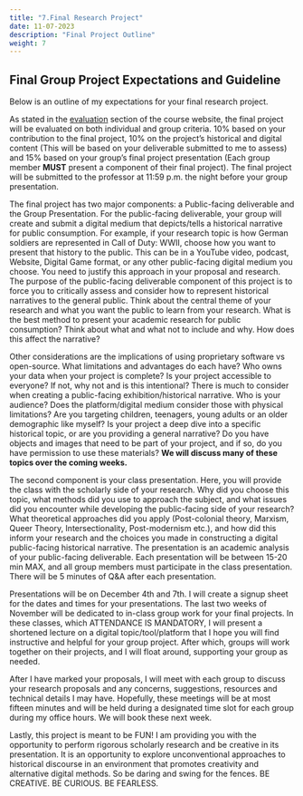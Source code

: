 ```yaml
---
title: "7.Final Research Project"
date: 11-07-2023
description: "Final Project Outline"
weight: 7
---
```


## Final Group Project Expectations and Guideline

Below is an outline of my expectations for your final research project. 

As stated in the [evaluation](<[4. Evaluation – HIST3812a](https://digitalbyzantine.netlify.app/docs/4-evaluation/#5-final-project)>) section of the course website, the final project will be evaluated on both individual and group criteria. 10% based on your contribution to the final project, 10% on the project’s historical and digital content (This will be based on your deliverable submitted to me to assess) and 15% based on your group’s final project presentation (Each group member **MUST** present a component of their final project). The final project will be submitted to the professor at 11:59 p.m. the night before your group presentation.

The final project has two major components: a Public-facing deliverable and the Group Presentation. For the public-facing deliverable, your group will create and submit a digital medium that depicts/tells a historical narrative for public consumption. For example, if your research topic is how German soldiers are represented in Call of Duty: WWII, choose how you want to present that history to the public. This can be in a YouTube video, podcast, Website, Digital Game format, or any other public-facing digital medium you choose. You need to justify this approach in your proposal and research. The purpose of the public-facing deliverable component of this project is to force you to critically assess and consider how to represent historical narratives to the general public. Think about the central theme of your research and what you want the public to learn from your research. What is the best method to present your academic research for public consumption? Think about what and what not to include and why. How does this affect the narrative?

Other considerations are the implications of using proprietary software vs open-source. What limitations and advantages do each have? Who owns your data when your project is complete? Is your project accessible to everyone? If not, why not and is this intentional? There is much to consider when creating a public-facing exhibition/historical narrative. Who is your audience? Does the platform/digital medium consider those with physical limitations? Are you targeting children, teenagers, young adults or an older demographic like myself? Is your project a deep dive into a specific historical topic, or are you providing a general narrative? Do you have objects and images that need to be part of your project, and if so, do you have permission to use these materials? **We will discuss many of these topics over the coming weeks.**

The second component is your class presentation. Here, you will provide the class with the scholarly side of your research. Why did you choose this topic, what methods did you use to approach the subject, and what issues did you encounter while developing the public-facing side of your research? What theoretical approaches did you apply (Post-colonial theory, Marxism, Queer Theory, Intersectionality, Post-modernism etc.), and how did this inform your research and the choices you made in constructing a digital public-facing historical narrative.  The presentation is an academic analysis of your public-facing deliverable. Each presentation will be between 15-20 min MAX, and all group members must participate in the class presentation. There will be 5 minutes of Q&A after each presentation. 

Presentations will be on December 4th and 7th. I will create a signup sheet for the dates and times for your presentations. The last two weeks of November will be dedicated to in-class group work for your final projects. In these classes, which ATTENDANCE IS MANDATORY, I will present a shortened lecture on a digital topic/tool/platform that I hope you will find instructive and helpful for your group project. After which, groups will work together on their projects, and I will float around, supporting your group as needed.  

After I have marked your proposals, I will meet with each group to discuss your research proposals and any concerns, suggestions, resources and technical details I may have. Hopefully, these meetings will be at most fifteen minutes and will be held during a designated time slot for each group during my office hours. We will book these next week. 

Lastly, this project is meant to be FUN! I am providing you with the opportunity to perform rigorous scholarly research and be creative in its presentation. It is an opportunity to explore unconventional approaches to historical discourse in an environment that promotes creativity and alternative digital methods. So be daring and swing for the fences. BE CREATIVE. BE CURIOUS. BE FEARLESS.  

